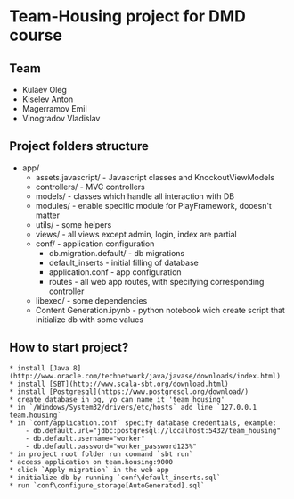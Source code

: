 # Team-Housing project for DMD course

## Team

* Kulaev Oleg
* Kiselev Anton
* Magerramov Emil
* Vinogradov Vladislav

## Project folders structure

* app/
	- assets.javascript/ - Javascript classes and KnockoutViewModels
	- controllers/ - MVC controllers
	- models/ - classes which handle all interaction with DB
	- modules/ - enable specific module for PlayFramework, dooesn't matter
	- utils/ - some helpers
	- views/ - all views except admin, login, index are partial
	- conf/ - application configuration
		* db.migration.default/ - db migrations
		* default_inserts - initial filling of database
		* application.conf - app configuration
		* routes - all web app routes, with specifying corresponding controller
	- libexec/ - some dependencies
	- Content Generation.ipynb - python notebook wich create script that initialize db with some values
	
## How to start project?

    * install [Java 8](http://www.oracle.com/technetwork/java/javase/downloads/index.html)
    * install [SBT](http://www.scala-sbt.org/download.html)
    * install [Postgresql](https://www.postgresql.org/download/)
    * create database in pg, yo can name it 'team_housing'
    * in `/Windows/System32/drivers/etc/hosts` add line `127.0.0.1   team.housing`
    * in `conf/application.conf` specify database credentials, example:
		- db.default.url="jdbc:postgresql://localhost:5432/team_housing"
		- db.default.username="worker"
		- db.default.password="worker_password123%"
	* in project root folder run coomand `sbt run`
	* access application on team.housing:9000
	* click `Apply migration` in the web app
	* initialize db by running `conf\default_inserts.sql`
	* run `conf\configure_storage[AutoGenerated].sql`